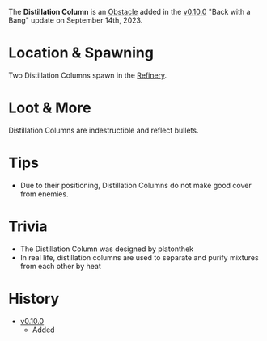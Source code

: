 The **Distillation Column** is an [Obstacle](/obstacles) added in the [v0.10.0](https://github.com/HasangerGames/suroi/releases/tag/v0.10.0) "Back with a Bang" update on September 14th, 2023.

# Location & Spawning

Two Distillation Columns spawn in the [Refinery](/buildings/refinery).

# Loot & More

Distillation Columns are indestructible and reflect bullets.

# Tips

- Due to their positioning, Distillation Columns do not make good cover from enemies.

# Trivia

- The Distillation Column was designed by platonthek
- In real life, distillation columns are used to separate and purify mixtures from each other by heat

# History

- [v0.10.0](https://github.com/HasangerGames/suroi/releases/tag/v0.10.0)
  - Added
